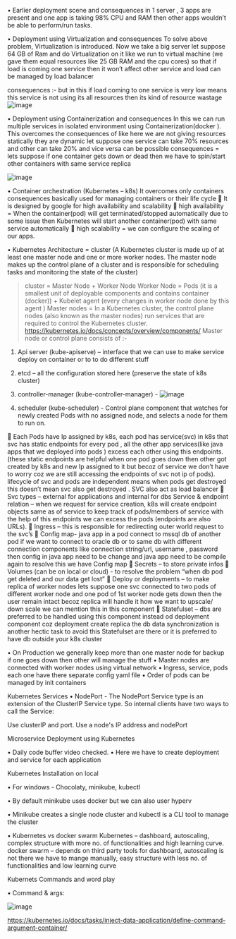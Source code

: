 •	Earlier deployment scene and consequences
in 1 server , 3 apps are present and one app is taking 98% CPU and RAM then other apps wouldn’t be able to  perform/run tasks. 

•	Deployment using Virtualization and consequences
To solve above problem, Virtualization is introduced. Now we take a big server let suppose 64 GB of Ram and do Virtualization on it like we run to virtual machine (we gave them equal resources like 25 GB RAM and the cpu cores) so that if load is coming one service then it won’t affect other service and load can be managed by load balancer

consequences :- but in this if load coming to one service is very low means this service is not using its all resources then its kind of resource wastage
![image](https://user-images.githubusercontent.com/41359231/196502760-a27ee544-e43d-4143-a28c-0eaf0d444f7f.png)

 



•	Deployment using Containerization and consequences
In this we can run multiple services in isolated environment using Containerization(docker ). This overcomes the consequences of like here we are not giving resources statically they are dynamic let suppose  one service can take 70% resources and other can take 20% and vice versa can be possible 
consequences = lets suppose if one container gets down or dead then we have to spin/start other containers with same service replica

 
![image](https://user-images.githubusercontent.com/41359231/196502916-00e9abde-89f3-4aea-abe8-62d4c76ba485.png)


•	Container orchestration (Kubernetes – k8s)
It overcomes only containers consequences basically used for managing containers or their life cycle
	It is designed by google for high availability and scalability 
	high availability = When the container(pod) will get terminated/stopped automatically due to some issue  then Kubernetes will start another container(pod) with same service automatically
	high  scalability = we can configure the scaling of our apps.

•	 Kubernetes Architecture = cluster (A Kubernetes cluster is made up of at least one master node and one or more worker nodes. The master node makes up the control plane of a cluster and is responsible for scheduling tasks and monitoring the state of the cluster)
>  cluster = Master Node  + Worker Node
>  Worker Node = Pods (it is a smallest unit of deployable components and contains container (docker)) + Kubelet agent  (every changes in worker node done by this agent )
> Master nodes = In a Kubernetes cluster, the control plane nodes (also known as the master nodes) run services that are required to control the Kubernetes cluster.
https://kubernetes.io/docs/concepts/overview/components/
Master node or control plane consists of :-
   1. Api server (kube-apiserve) – interface that we can use to make service deploy on container or to to do different stuff
   2. etcd – all the configuration stored here (preserve the state of k8s cluster)
   3. controller-manager (kube-controller-manager) - 
 ![image](https://user-images.githubusercontent.com/41359231/196502999-36dbcb1c-c52a-4ce6-a494-1bdabbd94a64.png)


   4. scheduler  (kube-scheduler) - Control plane component that watches for newly created Pods with no assigned node, and selects a node for them to run on.

	Each Pods have Ip assigned by k8s, each pod has service(svc) in k8s that svc has static endpoints for every pod , all the other app services(like java apps that we deployed into pods ) excess each other using this endpoints. (these static endpoints are helpful when one pod goes down then other got created by k8s and new Ip assigned to it  but becoz of service we don’t have to worry coz we are still accessing the endpoints of svc not ip of pods).
lifecycle of svc and pods are independent means when pods get destroyed this doesn’t mean svc also get destroyed .
SVC also act as load balancer 
	Svc types – external for applications and internal for dbs
Service & endpoint relation – when we request for service creation, k8s will create endpoint objects same as of service to keep track of pods/members of service with the help of this endpoints we can excess the pods (endpoints are also URLs).
	Ingress – this is responsible for redirecting outer world request to the svc’s
	Config map- java app in a pod connect to mssql db of another pod if we want to connect to oracle db or to same db with different connection components like connection string/url, username , password then config in java app need to be change and java app need to be compile again to resolve this we have Config map
	Secrets – to store private infos
	Volumes (can be on local or cloud) -  to resolve the problem “when db pod get deleted and our data get lost”
	Deploy or deployments – to make replica of worker nodes lets suppose one svc connected to two pods of different worker node and one pod of 1st worker node gets down then the user remain intact becoz replica will handle it
how we want to upscale/ down scale we can mention this in this component
	Statefulset – dbs are preferred to be handled using this component instead od deployment component coz deployment create replica the db data synchronization is another hectic task to avoid this Statefulset are there or it is preferred to have db outside your k8s cluster

•	On Production we generally keep more than one master node for backup if one goes down then other will manage the stuff
•	Master nodes are connected with worker nodes using virtual network
•	Ingress, service, pods each one have there separate config yaml file
•	Order of pods can be managed by init containers

Kubernetes Services 
•	NodePort -     The NodePort Service type is an extension of the ClusterIP Service type. So internal clients have two ways to call the Service:

Use clusterIP and port.
Use a node's IP address and nodePort

Microservice Deployment using Kubernetes

•	Daily code buffer video checked.
•	Here we have to create deployment and service for each application

Kubernetes Installation on local

•	For windows - Chocolaty, minikube, kubectl

•	By default minikube uses docker but we can also user hyperv

•	Minikube creates a single node cluster and kubectl is a CLI tool to manage the cluster

•	Kubernetes vs  docker swarm
Kubernetes – dashboard, autoscaling, complex structure with more no. of functionalities and high learning curve.
docker swarm – depends on third party tools for dashboard, autoscaling is not there we have to mange manually, easy structure with less no. of functionalities and low learning curve

Kubernets Commands and word play

•	Command & args:
 
![image](https://user-images.githubusercontent.com/41359231/196503050-add69309-b5dc-4b7f-9d4b-ee5c30289821.png)

https://kubernetes.io/docs/tasks/inject-data-application/define-command-argument-container/





